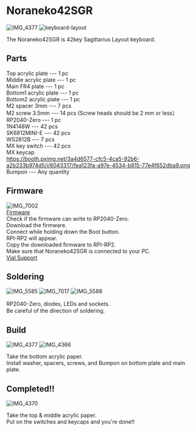 # Noraneko42SGR  
![IMG_4377](https://github.com/user-attachments/assets/3cc3d3a8-d58b-4fef-abe6-de3f4ce3b15f)
![keyboard-layout](https://booth.pximg.net/3a4d6577-cfc5-4ca5-92b6-a2b233b974d5/i/6043317/fea123fa-a97e-4534-b815-77e4f652dba9.png)

The Noraneko42SGR is 42key Sagittarius Layout keyboard.  

## Parts  

Top acrylic plate --- 1 pc  
Middle acrylic plate --- 1 pc   
Main FR4 plate --- 1 pc  
Bottom1 acrylic plate --- 1 pc    
Bottom2 acrylic plate --- 1 pc  
M2 spacer 3mm --- 7 pcs  
M2 screw 3.5mm --- 14 pcs  (Screw heads should be 2 mm or less）  
RP2040-Zero --- 1 pc   
1N4148W --- 42 pcs   
SK6812MINI-E --- 42 pcs  
WS2812B --- 7 pcs  
MX key switch --- 42 pcs   
MX keycap    
https://booth.pximg.net/3a4d6577-cfc5-4ca5-92b6-a2b233b974d5/i/6043317/fea123fa-a97e-4534-b815-77e4f652dba9.png   
Bumpon --- Any quantity 

## Firmware
![IMG_7002](https://user-images.githubusercontent.com/5214078/201300486-a19fce27-7261-4fac-a14e-f837b712de54.jpeg)    
[Firmware](https://github.com/darakuneko/Noraneko/raw/main/noraneko42sgr/v1.0/firmware/noraneko42sgr_vial.uf2)    
Check if the firmware can write to RP2040-Zero.  
Download the firmware.   
Connect while holding down the Boot button.  
RPI-RP2 will appear.  
Copy the downloaded firmware to RPI-RP2.  
Make sure that Noraneko42SGR is connected to your PC.   
[Vial Support](https://get.vial.today/)  

## Soldering
![IMG_5585](https://user-images.githubusercontent.com/5214078/196370976-1ae8f0df-43c9-4802-8a62-8c840f756a45.png)
![IMG_7017](https://user-images.githubusercontent.com/5214078/201293813-f836e7c0-ed6d-4031-ab17-09eea528efa6.jpg)
![IMG_5588](https://user-images.githubusercontent.com/5214078/196371378-a40fc202-53ea-49b4-a9e6-ca88323a2bc1.png)

RP2040-Zero, diodes, LEDs and sockets.　  
Be careful of the direction of soldering.  

## Build
![IMG_4377](https://github.com/user-attachments/assets/3cc3d3a8-d58b-4fef-abe6-de3f4ce3b15f)
![IMG_4366](https://github.com/user-attachments/assets/c48988d2-92c5-4711-9911-cf019c00abff)

Take the bottom acrylic paper.    
Install washer, spacers, screws, and Bumpon on bottom plate and main plate.    

## Completed!!
![IMG_4370](https://github.com/user-attachments/assets/855c5af9-2ec7-41e3-b25a-174e1e41792e)


Take the top & middle acrylic paper.  
Put on the switches and keycaps and you're done!!
